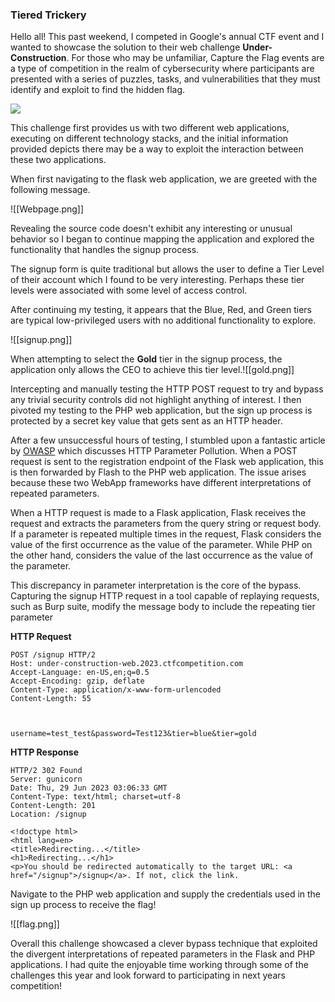 ### Tiered Trickery

Hello all! This past weekend, I competed in Google's annual CTF event and I wanted to showcase the solution to their web challenge **Under-Construction**. For those who may be unfamiliar, Capture the Flag events are a type of competition in the realm of cybersecurity where participants are presented with a series of puzzles, tasks, and vulnerabilities that they must identify and exploit to find the hidden flag. 

![](https://miro.medium.com/v2/resize:fit:627/1*riUIWHpVkO8MI7FwSJaq9A.png)

This challenge first provides us with two different web applications, executing on different technology stacks, and the initial information provided  depicts there may be a way to exploit the interaction between these two applications. 

When first navigating to the flask web application, we are greeted with the following message. 

![[Webpage.png]]

Revealing the source code doesn't exhibit any interesting or unusual behavior so I began to continue mapping the application and explored the functionality that handles the signup process. 

The signup form is quite traditional but allows the user to define a Tier Level of their account which I found to be very interesting. Perhaps these tier levels were associated with some level of access control. 

After continuing my testing, it appears that the Blue, Red, and Green tiers are typical low-privileged users with no additional functionality to explore. 


![[signup.png]]

When attempting to select the **Gold** tier in the signup process, the application only allows the CEO to achieve this tier level.![[gold.png]]

Intercepting and manually testing the HTTP POST request to try and bypass any trivial security controls did not highlight anything of interest. I then pivoted my testing to the PHP web application, but the sign up process is protected by a secret key value that gets sent as an HTTP header. 

After a few unsuccessful hours of testing, I stumbled upon a fantastic article by [OWASP](https://owasp.org/www-project-web-security-testing-guide/latest/4-Web_Application_Security_Testing/07-Input_Validation_Testing/04-Testing_for_HTTP_Parameter_Pollution) which discusses HTTP Parameter Pollution. When a POST request is sent to the registration endpoint of the Flask web application, this is then forwarded by Flash to the PHP web application. The issue arises because these two WebApp frameworks have different interpretations of repeated parameters. 

When a HTTP request is made to a Flask application, Flask receives the request and extracts the parameters from the query string or request body. If a parameter is repeated multiple times in the request, Flask considers the value of the first occurrence as the value of the parameter. While PHP on the other hand, considers the value of the last occurrence as the value of the parameter.

This discrepancy in parameter interpretation is the core of the bypass. Capturing the signup HTTP request in a tool capable of replaying requests, such as Burp suite, modify the message body to include the repeating tier parameter

**HTTP Request**
```
POST /signup HTTP/2
Host: under-construction-web.2023.ctfcompetition.com
Accept-Language: en-US,en;q=0.5
Accept-Encoding: gzip, deflate
Content-Type: application/x-www-form-urlencoded
Content-Length: 55



username=test_test&password=Test123&tier=blue&tier=gold
```

**HTTP Response**
```
HTTP/2 302 Found
Server: gunicorn
Date: Thu, 29 Jun 2023 03:06:33 GMT
Content-Type: text/html; charset=utf-8
Content-Length: 201
Location: /signup

<!doctype html>
<html lang=en>
<title>Redirecting...</title>
<h1>Redirecting...</h1>
<p>You should be redirected automatically to the target URL: <a href="/signup">/signup</a>. If not, click the link.

```

Navigate to the PHP web application and supply the credentials used in the sign up process to receive the flag!

![[flag.png]]


Overall this challenge showcased a clever bypass technique that exploited the divergent interpretations of repeated parameters in the Flask and PHP applications. I had quite the enjoyable time working through some of the challenges this year and look forward to participating in next years competition!
